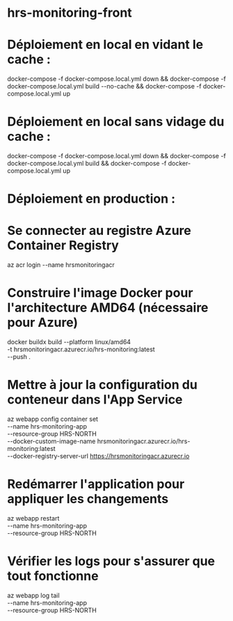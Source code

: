 # hrs-monitoring-front

# Déploiement en local en vidant le cache :

docker-compose -f docker-compose.local.yml down && docker-compose -f docker-compose.local.yml build --no-cache && docker-compose -f docker-compose.local.yml up

# Déploiement en local sans vidage du cache :

docker-compose -f docker-compose.local.yml down && docker-compose -f docker-compose.local.yml build && docker-compose -f docker-compose.local.yml up

# Déploiement en production :

# Se connecter au registre Azure Container Registry

az acr login --name hrsmonitoringacr

# Construire l'image Docker pour l'architecture AMD64 (nécessaire pour Azure)

docker buildx build --platform linux/amd64 \
 -t hrsmonitoringacr.azurecr.io/hrs-monitoring:latest \
 --push .

# Mettre à jour la configuration du conteneur dans l'App Service

az webapp config container set \
 --name hrs-monitoring-app \
 --resource-group HRS-NORTH \
 --docker-custom-image-name hrsmonitoringacr.azurecr.io/hrs-monitoring:latest \
 --docker-registry-server-url https://hrsmonitoringacr.azurecr.io

# Redémarrer l'application pour appliquer les changements

az webapp restart \
 --name hrs-monitoring-app \
 --resource-group HRS-NORTH

# Vérifier les logs pour s'assurer que tout fonctionne

az webapp log tail \
 --name hrs-monitoring-app \
 --resource-group HRS-NORTH
